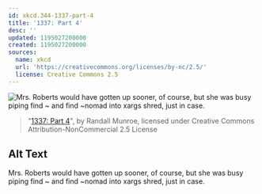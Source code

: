 ```yaml
---
id: xkcd.344-1337-part-4
title: '1337: Part 4'
desc: ''
updated: 1195027200000
created: 1195027200000
sources:
  name: xkcd
  url: 'https://creativecommons.org/licenses/by-nc/2.5/'
  license: Creative Commons 2.5
---
```

![Mrs. Roberts would have gotten up sooner, of course, but she was busy piping find ~ and find ~nomad into xargs shred, just in case.](https://imgs.xkcd.com/comics/1337_part_4.png)
> "[1337: Part 4](https://xkcd.com/344/)", by Randall Munroe, licensed under Creative Commons Attribution-NonCommercial 2.5 License

## Alt Text
Mrs. Roberts would have gotten up sooner, of course, but she was busy piping find ~ and find ~nomad into xargs shred, just in case.
